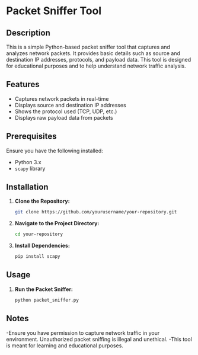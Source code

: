 # Packet Sniffer Tool

## Description
This is a simple Python-based packet sniffer tool that captures and analyzes network packets. It provides basic details such as source and destination IP addresses, protocols, and payload data. This tool is designed for educational purposes and to help understand network traffic analysis.

## Features
- Captures network packets in real-time
- Displays source and destination IP addresses
- Shows the protocol used (TCP, UDP, etc.)
- Displays raw payload data from packets

## Prerequisites
Ensure you have the following installed:
- Python 3.x
- `scapy` library

## Installation

1. **Clone the Repository:**
   ```bash
   git clone https://github.com/yourusername/your-repository.git

2. **Navigate to the Project Directory:**
   ```bash
   cd your-repository

3. **Install Dependencies:**
   ```bash
   pip install scapy

## Usage

1. **Run the Packet Sniffer:**
   ```bash
   python packet_sniffer.py

## Notes

-Ensure you have permission to capture network traffic in your environment. Unauthorized packet sniffing is illegal and unethical.
-This tool is meant for learning and educational purposes.
